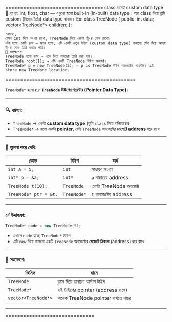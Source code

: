  =================================
    class মানেই custom data type
    🧠 ব্যাখ্যা:
    int, float, char — এগুলো হলো built-in (in-built) data type। আর class দিয়ে তুমি custom (নিজের তৈরি) data type বানাও।
    Ex:
    class TreeNode {
    public:
    int data;
    vector<TreeNode*> children;
    };

    here,
    যেমন int দিয়ে সংখ্যা রাখো, TreeNode দিয়ে একটা ট্রি-র নোড রাখো।
    এটা হলো একটি ক্লাস — মানে হলো, এটি একটি নতুন টাইপ (custom data type) বানাচ্ছে যেটা দিয়ে আমরা ট্রি-র নোড তৈরি করতে পারি।
    🧠 সংক্ষেপে:
    TreeNode হলো ক্লাস ⇒ একে দিয়ে অবজেক্ট তৈরি করা যায়।
    TreeNode root(1); ⇒ এটি একটি TreeNode টাইপ অবজেক্ট।
    TreeNode* p = new TreeNode(5); ⇒ p is TreeNode টাইপ অবজেক্টের পয়েন্টার। it store new TreeNode location.
 
 ============================================

`TreeNode*` হলো
👉 **`TreeNode` টাইপের পয়েন্টার (Pointer Data Type)**।

------------

### 🔍 ব্যাখ্যা:

* `TreeNode` → একটা **custom data type** (তুমি `class` দিয়ে বানিয়েছো)
* `TreeNode*` → হলো একটা **pointer**, যেটা `TreeNode` অবজেক্টের **মেমোরি address** ধরে রাখে

---

### 🧠 তুলনা করে দেখি:

| কোড                   | টাইপ        | অর্থ                  |
| --------------------- | ----------- | --------------------- |
| `int a = 5;`          | `int`       | সাধারণ সংখ্যা         |
| `int* p = &a;`        | `int*`      | `a` নাম্বারের address |
| `TreeNode t(10);`     | `TreeNode`  | একটা TreeNode অবজেক্ট |
| `TreeNode* ptr = &t;` | `TreeNode*` | `t` অবজেক্টের address |

---

### ✅ উদাহরণ:

```cpp
TreeNode* node = new TreeNode(5);
```

* এখানে `node` হচ্ছে `TreeNode*` টাইপ
* এটি `new` দিয়ে বানানো একটি `TreeNode` অবজেক্টের **মেমোরি ঠিকানা** (address) ধরে রাখে

---

### 📌 সংক্ষেপে:

| জিনিস               | মানে                             |
| ------------------- | -------------------------------- |
| `TreeNode`          | ক্লাস দিয়ে বানানো কাস্টম টাইপ    |
| `TreeNode*`         | ওই টাইপের pointer (address রাখে) |
| `vector<TreeNode*>` | অনেক TreeNode pointer রাখতে পারে |

---

==============================









